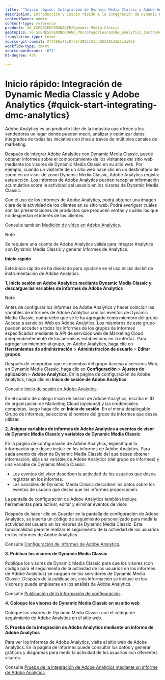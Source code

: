 ```yaml
---
title: '"Inicio rápido: Integración de Dynamic Media Classic y Adobe Analytics"'
description: Introducción y Inicio rápido a la integración de Dynamic Media Classic y Adobe Analytics para ayudarle en el uso inicial.
contentOwner: admin
content-type: reference
products: SG_EXPERIENCEMANAGER/Dynamic-Media-Classic
geptopics: SG_SCENESEVENONDEMAND_PK/categories/adobe_analytics_instrumentation_kit
translation-type: tm+mt
source-git-commit: 2f7366a77c0fa5f3953721cdd5328123d9c2a052
workflow-type: tm+mt
source-wordcount: '671'
ht-degree: 45%

---
```



# Inicio rápido: Integración de Dynamic Media Classic y Adobe Analytics {#quick-start-integrating-dmc-analytics}

Adobe Analytics es un producto líder de la industria que ofrece a los vendedores un lugar donde pueden medir, analizar y optimizar datos integrados de todas las iniciativas en línea a través de múltiples canales de marketing.

Después de integrar Adobe Analytics con Dynamic Media Classic, puede obtener informes sobre el comportamiento de los visitantes del sitio web mediante los visores de Dynamic Media Classic en su sitio web. Por ejemplo, cuando un visitante de un sitio web hace clic en un destinatario de zoom en un visor de zoom Dynamic Media Classic, Adobe Analytics registra esta acción. Los informes de Adobe Analytics pueden recopilar información acumulativa sobre la actividad del usuario en los visores de Dynamic Media Classic.

Con el uso de los informes de Adobe Analytics, podrá obtener una imagen clara de la actividad de los clientes en su sitio web. Podrá averiguar cuáles son las presentaciones de productos que producen ventas y cuáles las que no despiertan el interés de los clientes.

Consulte también [Medición de vídeo en Adobe Analytics](https://experienceleague.adobe.com/docs/media-analytics/using/media-overview.html).

>[!NOTE]
>
>Se requiere una cuenta de Adobe Analytics válida para integrar Analytics con Dynamic Media Classic y generar informes de Analytics.

**Inicio rápido**

Este inicio rápido se ha diseñado para ayudarle en el uso inicial del kit de instrumentación de Adobe Analytics.

**1. Inicie sesión en Adobe Analytics mediante Dynamic Media Classic y descargue las variables de informes de Adobe Analytics**

>[!NOTE]
>
>Antes de configurar los informes de Adobe Analytics y hacer coincidir las variables de informes de Adobe Analytics con los eventos de Dynamic Media Classic, compruebe que se le ha agregado como miembro del grupo Acceso a servicios Web en Adobe Analytics. Los miembros de este grupo pueden acceder a todos los informes de los grupos de informes especificados mediante la API de servicios web de Marketing Cloud independientemente de los permisos establecidos en la interfaz. Para agregar un miembro al grupo, en Adobe Analytics, haga clic en **Herramientas de administración** > **Administración de usuario** > **Editar grupos**.

Después de comprobar que es miembro del grupo Acceso a servicios Web, en Dynamic Media Classic, haga clic en **Configuración** > **Ajustes de aplicación** > **Adobe Analytics**. En la página de configuración de Adobe Analytics, haga clic en **Inicio de sesión de Adobe Analytics**.

Consulte [Inicio de sesión en Adobe Analytics](log-analytics.md#log_in_to_adobe_analytics).

En el cuadro de diálogo Inicio de sesión de Adobe Analytics, escriba el ID de organización de Marketing Cloud (opcional) y las credenciales completas, luego haga clic en **Inicio de sesión**. En el menú desplegable Grupo de informes, seleccione el nombre del grupo de informes que desee utilizar.

**2. Asignar variables de informes de Adobe Analytics a eventos de visor de Dynamic Media Classic y variables de Dynamic Media Classic**

En la página de configuración de Adobe Analytics, especifique la información que desee incluir en los informes de Adobe Analytics. Para cada evento de visor de Dynamic Media Classic del que desee obtener información, elija una variable de Adobe Analytics (del grupo de informes) y una variable de Dynamic Media Classic.

* Los eventos del visor describen la actividad de los usuarios que desea registrar en los informes.
* Las variables de Dynamic Media Classic describen los datos sobre los eventos de usuario que desea que los informes proporcionen.

La pantalla de configuración de Adobe Analytics también incluye herramientas para activar, editar y eliminar eventos de visor.

Después de hacer clic en Guardar en la pantalla de configuración de Adobe Analytics, se inserta un código de seguimiento personalizado para medir la actividad del usuario en los visores de Dynamic Media Classic. Esta funcionalidad permite realizar el seguimiento de la actividad de los usuarios en los informes de Adobe Analytics.

Consulte [Configuración de informes de Adobe Analytics](configuring-analytics-reports.md#configuring_adobe_analytics_reports).

**3. Publicar los visores de Dynamic Media Classic**

Publique los visores de Dynamic Media Classic para que los visores (con código para el seguimiento de la actividad de los usuarios en los informes de Adobe Analytics) se carguen en los servidores de Dynamic Media Classic. Después de la publicación, esta información se incluye en los visores y puede emplearse en los análisis de Adobe Analytics.

Consulte [Publicación de la información de configuración](publishing-analytics-configuration-information.md#publishing_adobe_analytics_configuration_information).

**4. Coloque los visores de Dynamic Media Classic en su sitio web**

Coloque los visores de Dynamic Media Classic con el código de seguimiento de Adobe Analytics en el sitio web.

**5. Prueba de la integración de Adobe Analytics mediante un informe de Adobe Analytics**

Para ver los informes de Adobe Analytics, visite el sitio web de Adobe Analytics. En la página de informes puede consultar los datos y generar gráficos y diagramas para medir la actividad de los usuarios con diferentes visores. 

Consulte [Prueba de la integración de Adobe Analytics mediante un informe de Adobe Analytics](testing-integration-viewing-analytics-report.md#testing_the_integration_by_viewing_an_adobe_analytics_report).
